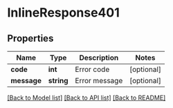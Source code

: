 # InlineResponse401

## Properties
Name | Type | Description | Notes
------------ | ------------- | ------------- | -------------
**code** | **int** | Error code | [optional] 
**message** | **string** | Error message | [optional] 

[[Back to Model list]](../README.md#documentation-for-models) [[Back to API list]](../README.md#documentation-for-api-endpoints) [[Back to README]](../README.md)


